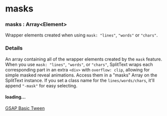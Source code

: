 # masks

### masks : Array\<Element>

Wrapper elements created when using `mask: "lines"`, `"words"` or `"chars"`.

### Details[​](#details "Direct link to Details")

An array containing all of the wrapper elements created by the `mask` feature. When you use `mask: "lines"`, `"words"`, or `"chars"`, SplitText wraps each corresponding part in an extra `<div>` with `overflow: clip`, allowing for simple masked reveal animations. Access them in a "masks" Array on the SplitText instance. If you set a class name for the `lines/words/chars`, it'll append `"-mask"` for easy selecting.

#### loading...

[GSAP Basic Tween](https://codepen.io/GreenSock/embed/a28f78aa1b47e6fa3ad56684564fdf81?default-tab=result\&theme-id=41164)
